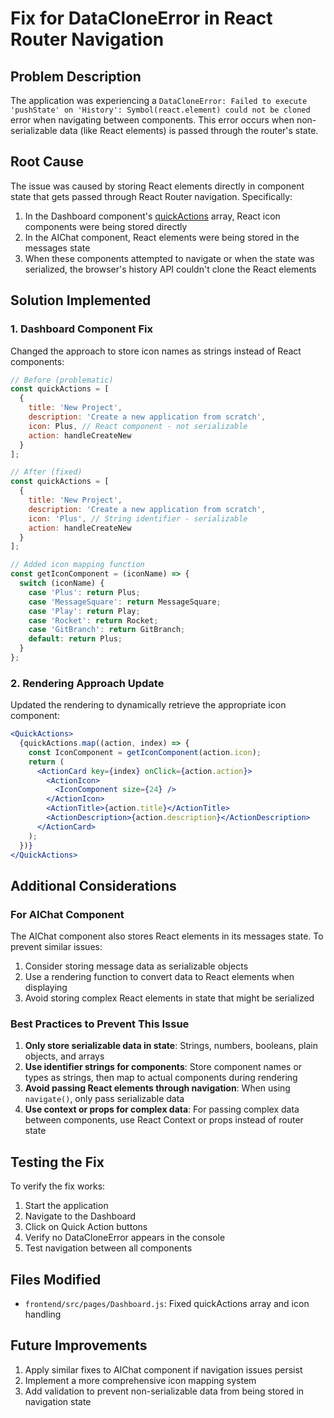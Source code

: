 # Fix for DataCloneError in React Router Navigation

## Problem Description
The application was experiencing a `DataCloneError: Failed to execute 'pushState' on 'History': Symbol(react.element) could not be cloned` error when navigating between components. This error occurs when non-serializable data (like React elements) is passed through the router's state.

## Root Cause
The issue was caused by storing React elements directly in component state that gets passed through React Router navigation. Specifically:

1. In the Dashboard component's [quickActions](file:///c:/Users/teja.kanchi/Desktop/AI%20co-developer/ai-app-builder/frontend/src/pages/Dashboard.js#L1358-L1382) array, React icon components were being stored directly
2. In the AIChat component, React elements were being stored in the messages state
3. When these components attempted to navigate or when the state was serialized, the browser's history API couldn't clone the React elements

## Solution Implemented

### 1. Dashboard Component Fix
Changed the approach to store icon names as strings instead of React components:

```javascript
// Before (problematic)
const quickActions = [
  {
    title: 'New Project',
    description: 'Create a new application from scratch',
    icon: Plus, // React component - not serializable
    action: handleCreateNew
  }
];

// After (fixed)
const quickActions = [
  {
    title: 'New Project',
    description: 'Create a new application from scratch',
    icon: 'Plus', // String identifier - serializable
    action: handleCreateNew
  }
];

// Added icon mapping function
const getIconComponent = (iconName) => {
  switch (iconName) {
    case 'Plus': return Plus;
    case 'MessageSquare': return MessageSquare;
    case 'Play': return Play;
    case 'Rocket': return Rocket;
    case 'GitBranch': return GitBranch;
    default: return Plus;
  }
};
```

### 2. Rendering Approach Update
Updated the rendering to dynamically retrieve the appropriate icon component:

```jsx
<QuickActions>
  {quickActions.map((action, index) => {
    const IconComponent = getIconComponent(action.icon);
    return (
      <ActionCard key={index} onClick={action.action}>
        <ActionIcon>
          <IconComponent size={24} />
        </ActionIcon>
        <ActionTitle>{action.title}</ActionTitle>
        <ActionDescription>{action.description}</ActionDescription>
      </ActionCard>
    );
  })}
</QuickActions>
```

## Additional Considerations

### For AIChat Component
The AIChat component also stores React elements in its messages state. To prevent similar issues:

1. Consider storing message data as serializable objects
2. Use a rendering function to convert data to React elements when displaying
3. Avoid storing complex React elements in state that might be serialized

### Best Practices to Prevent This Issue

1. **Only store serializable data in state**: Strings, numbers, booleans, plain objects, and arrays
2. **Use identifier strings for components**: Store component names or types as strings, then map to actual components during rendering
3. **Avoid passing React elements through navigation**: When using `navigate()`, only pass serializable data
4. **Use context or props for complex data**: For passing complex data between components, use React Context or props instead of router state

## Testing the Fix

To verify the fix works:

1. Start the application
2. Navigate to the Dashboard
3. Click on Quick Action buttons
4. Verify no DataCloneError appears in the console
5. Test navigation between all components

## Files Modified

- `frontend/src/pages/Dashboard.js`: Fixed quickActions array and icon handling

## Future Improvements

1. Apply similar fixes to AIChat component if navigation issues persist
2. Implement a more comprehensive icon mapping system
3. Add validation to prevent non-serializable data from being stored in navigation state